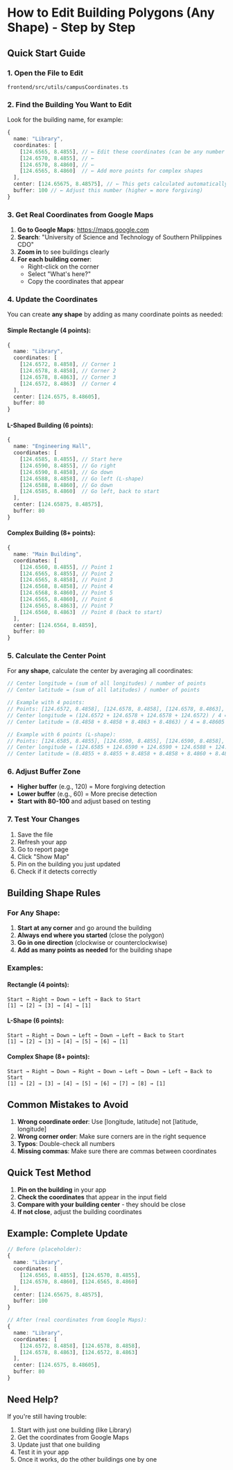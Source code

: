# How to Edit Building Polygons (Any Shape) - Step by Step

## Quick Start Guide

### 1. Open the File to Edit
```
frontend/src/utils/campusCoordinates.ts
```

### 2. Find the Building You Want to Edit
Look for the building name, for example:
```typescript
{
  name: "Library",
  coordinates: [
    [124.6565, 8.4855], // ← Edit these coordinates (can be any number of points!)
    [124.6570, 8.4855], // ← 
    [124.6570, 8.4860], // ←
    [124.6565, 8.4860]  // ← Add more points for complex shapes
  ],
  center: [124.65675, 8.48575], // ← This gets calculated automatically
  buffer: 100 // ← Adjust this number (higher = more forgiving)
}
```

### 3. Get Real Coordinates from Google Maps

1. **Go to Google Maps**: https://maps.google.com
2. **Search**: "University of Science and Technology of Southern Philippines CDO"
3. **Zoom in** to see buildings clearly
4. **For each building corner**:
   - Right-click on the corner
   - Select "What's here?"
   - Copy the coordinates that appear

### 4. Update the Coordinates

You can create **any shape** by adding as many coordinate points as needed:

#### Simple Rectangle (4 points):
```typescript
{
  name: "Library",
  coordinates: [
    [124.6572, 8.4858], // Corner 1
    [124.6578, 8.4858], // Corner 2
    [124.6578, 8.4863], // Corner 3
    [124.6572, 8.4863]  // Corner 4
  ],
  center: [124.6575, 8.48605],
  buffer: 80
}
```

#### L-Shaped Building (6 points):
```typescript
{
  name: "Engineering Hall",
  coordinates: [
    [124.6585, 8.4855], // Start here
    [124.6590, 8.4855], // Go right
    [124.6590, 8.4858], // Go down
    [124.6588, 8.4858], // Go left (L-shape)
    [124.6588, 8.4860], // Go down
    [124.6585, 8.4860]  // Go left, back to start
  ],
  center: [124.65875, 8.48575],
  buffer: 80
}
```

#### Complex Building (8+ points):
```typescript
{
  name: "Main Building",
  coordinates: [
    [124.6560, 8.4855], // Point 1
    [124.6565, 8.4855], // Point 2
    [124.6565, 8.4858], // Point 3
    [124.6568, 8.4858], // Point 4
    [124.6568, 8.4860], // Point 5
    [124.6565, 8.4860], // Point 6
    [124.6565, 8.4863], // Point 7
    [124.6560, 8.4863]  // Point 8 (back to start)
  ],
  center: [124.6564, 8.4859],
  buffer: 80
}
```

### 5. Calculate the Center Point

For **any shape**, calculate the center by averaging all coordinates:

```typescript
// Center longitude = (sum of all longitudes) / number of points
// Center latitude = (sum of all latitudes) / number of points

// Example with 4 points:
// Points: [124.6572, 8.4858], [124.6578, 8.4858], [124.6578, 8.4863], [124.6572, 8.4863]
// Center longitude = (124.6572 + 124.6578 + 124.6578 + 124.6572) / 4 = 124.6575
// Center latitude = (8.4858 + 8.4858 + 8.4863 + 8.4863) / 4 = 8.48605

// Example with 6 points (L-shape):
// Points: [124.6585, 8.4855], [124.6590, 8.4855], [124.6590, 8.4858], [124.6588, 8.4858], [124.6588, 8.4860], [124.6585, 8.4860]
// Center longitude = (124.6585 + 124.6590 + 124.6590 + 124.6588 + 124.6588 + 124.6585) / 6 = 124.65875
// Center latitude = (8.4855 + 8.4855 + 8.4858 + 8.4858 + 8.4860 + 8.4860) / 6 = 8.48575
```

### 6. Adjust Buffer Zone

- **Higher buffer** (e.g., 120) = More forgiving detection
- **Lower buffer** (e.g., 60) = More precise detection
- **Start with 80-100** and adjust based on testing

### 7. Test Your Changes

1. Save the file
2. Refresh your app
3. Go to report page
4. Click "Show Map"
5. Pin on the building you just updated
6. Check if it detects correctly

## Building Shape Rules

### For Any Shape:
1. **Start at any corner** and go around the building
2. **Always end where you started** (close the polygon)
3. **Go in one direction** (clockwise or counterclockwise)
4. **Add as many points as needed** for the building shape

### Examples:

#### Rectangle (4 points):
```
Start → Right → Down → Left → Back to Start
[1] → [2] → [3] → [4] → [1]
```

#### L-Shape (6 points):
```
Start → Right → Down → Left → Down → Left → Back to Start
[1] → [2] → [3] → [4] → [5] → [6] → [1]
```

#### Complex Shape (8+ points):
```
Start → Right → Down → Right → Down → Left → Down → Left → Back to Start
[1] → [2] → [3] → [4] → [5] → [6] → [7] → [8] → [1]
```

## Common Mistakes to Avoid

1. **Wrong coordinate order**: Use [longitude, latitude] not [latitude, longitude]
2. **Wrong corner order**: Make sure corners are in the right sequence
3. **Typos**: Double-check all numbers
4. **Missing commas**: Make sure there are commas between coordinates

## Quick Test Method

1. **Pin on the building** in your app
2. **Check the coordinates** that appear in the input field
3. **Compare with your building center** - they should be close
4. **If not close**, adjust the building coordinates

## Example: Complete Update

```typescript
// Before (placeholder):
{
  name: "Library",
  coordinates: [
    [124.6565, 8.4855], [124.6570, 8.4855], 
    [124.6570, 8.4860], [124.6565, 8.4860]
  ],
  center: [124.65675, 8.48575],
  buffer: 100
}

// After (real coordinates from Google Maps):
{
  name: "Library",
  coordinates: [
    [124.6572, 8.4858], [124.6578, 8.4858], 
    [124.6578, 8.4863], [124.6572, 8.4863]
  ],
  center: [124.6575, 8.48605],
  buffer: 80
}
```

## Need Help?

If you're still having trouble:
1. Start with just one building (like Library)
2. Get the coordinates from Google Maps
3. Update just that one building
4. Test it in your app
5. Once it works, do the other buildings one by one
